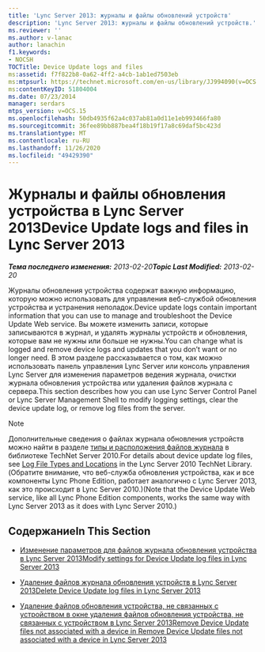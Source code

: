 ```yaml
---
title: 'Lync Server 2013: журналы и файлы обновлений устройств'
description: 'Lync Server 2013: журналы и файлы обновлений устройств.'
ms.reviewer: ''
ms.author: v-lanac
author: lanachin
f1.keywords:
- NOCSH
TOCTitle: Device Update logs and files
ms:assetid: f7f822b8-0a62-4ff2-a4cb-1ab1ed7503eb
ms:mtpsurl: https://technet.microsoft.com/en-us/library/JJ994090(v=OCS.15)
ms:contentKeyID: 51804004
ms.date: 07/23/2014
manager: serdars
mtps_version: v=OCS.15
ms.openlocfilehash: 50db4935f62a4c037ab81a0d11e1eb993466fa80
ms.sourcegitcommit: 36fee89bb887bea4f18b19f17a8c69daf5bc423d
ms.translationtype: MT
ms.contentlocale: ru-RU
ms.lasthandoff: 11/26/2020
ms.locfileid: "49429390"
---
```

# <a name="device-update-logs-and-files-in-lync-server-2013"></a><span data-ttu-id="203b5-103">Журналы и файлы обновления устройства в Lync Server 2013</span><span class="sxs-lookup"><span data-stu-id="203b5-103">Device Update logs and files in Lync Server 2013</span></span>

<div data-xmlns="http://www.w3.org/1999/xhtml">

<div class="topic" data-xmlns="http://www.w3.org/1999/xhtml" data-msxsl="urn:schemas-microsoft-com:xslt" data-cs="https://msdn.microsoft.com/">

<div data-asp="https://msdn2.microsoft.com/asp">



</div>

<div id="mainSection">

<div id="mainBody"><span data-ttu-id="203b5-104">

<span> </span></span><span class="sxs-lookup"><span data-stu-id="203b5-104">

<span> </span></span></span>

<span data-ttu-id="203b5-105">_**Тема последнего изменения:** 2013-02-20_</span><span class="sxs-lookup"><span data-stu-id="203b5-105">_**Topic Last Modified:** 2013-02-20_</span></span>

<span data-ttu-id="203b5-106">Журналы обновления устройства содержат важную информацию, которую можно использовать для управления веб-службой обновления устройства и устранения неполадок.</span><span class="sxs-lookup"><span data-stu-id="203b5-106">Device update logs contain important information that you can use to manage and troubleshoot the Device Update Web service.</span></span> <span data-ttu-id="203b5-107">Вы можете изменить записи, которые записываются в журнал, и удалять журналы устройств и обновления, которые вам не нужны или больше не нужны.</span><span class="sxs-lookup"><span data-stu-id="203b5-107">You can change what is logged and remove device logs and updates that you don’t want or no longer need.</span></span> <span data-ttu-id="203b5-108">В этом разделе рассказывается о том, как можно использовать панель управления Lync Server или консоль управления Lync Server для изменения параметров ведения журнала, очистки журнала обновления устройства или удаления файлов журнала с сервера.</span><span class="sxs-lookup"><span data-stu-id="203b5-108">This section describes how you can use Lync Server Control Panel or Lync Server Management Shell to modify logging settings, clear the device update log, or remove log files from the server.</span></span>

<div>


> [!NOTE]  
> <span data-ttu-id="203b5-109">Дополнительные сведения о файлах журнала обновления устройств можно найти в разделе <A href="https://technet.microsoft.com/library/gg398250(v=ocs.14).aspx">типы и расположения файлов журнала</A> в библиотеке TechNet Server 2010.</span><span class="sxs-lookup"><span data-stu-id="203b5-109">For details about device update log files, see <A href="https://technet.microsoft.com/library/gg398250(v=ocs.14).aspx">Log File Types and Locations</A> in the Lync Server 2010 TechNet Library.</span></span> <span data-ttu-id="203b5-110">(Обратите внимание, что веб-служба обновления устройства, как и все компоненты Lync Phone Edition, работает аналогично с Lync Server 2013, как это происходит в Lync Server 2010.)</span><span class="sxs-lookup"><span data-stu-id="203b5-110">(Note that the Device Update Web service, like all Lync Phone Edition components, works the same way with Lync Server 2013 as it does with Lync Server 2010.)</span></span>



</div>

<div>

## <a name="in-this-section"></a><span data-ttu-id="203b5-111">Содержание</span><span class="sxs-lookup"><span data-stu-id="203b5-111">In This Section</span></span>

  - [<span data-ttu-id="203b5-112">Изменение параметров для файлов журнала обновления устройства в Lync Server 2013</span><span class="sxs-lookup"><span data-stu-id="203b5-112">Modify settings for Device Update log files in Lync Server 2013</span></span>](lync-server-2013-modify-settings-for-device-update-log-files.md)

  - [<span data-ttu-id="203b5-113">Удаление файлов журнала обновления устройств в Lync Server 2013</span><span class="sxs-lookup"><span data-stu-id="203b5-113">Delete Device Update log files in Lync Server 2013</span></span>](lync-server-2013-delete-device-update-log-files.md)

  - [<span data-ttu-id="203b5-114">Удаление файлов обновления устройства, не связанных с устройством в окне удаления файлов обновления устройства, не связанных с устройством в Lync Server 2013</span><span class="sxs-lookup"><span data-stu-id="203b5-114">Remove Device Update files not associated with a device in Remove Device Update files not associated with a device in Lync Server 2013</span></span>](lync-server-2013-remove-device-update-files-not-associated-with-a-device.md)

<span data-ttu-id="203b5-115"></div>

</div>

<span> </span>

</div>

</div>

</span><span class="sxs-lookup"><span data-stu-id="203b5-115"></div>

</div>

<span> </span>

</div>

</div>

</span></span></div>

